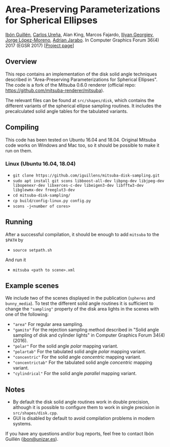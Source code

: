# Area-Preserving Parameterizations for Spherical Ellipses

[Ibón Guillén](https://webdiis.unizar.es/~iguillen/), [Carlos Ureña](https://lsi.ugr.es/curena/), Alan King, Marcos Fajardo, [Iliyan Georgiev](https://iliyan.com/), [Jorge López-Moreno](http://www.jorg3.com/), [Adrian Jarabo](https://webdiis.unizar.es/~ajarabo/).
In Computer Graphics Forum 36(4) 2017 (EGSR 2017)
[[Project page](http://giga.cps.unizar.es/~iguillen/projects/EGSR2017_Spherical_Ellipses/)]

## Overview
This repo contains an implementation of the disk solid angle techniques described in "Area-Preserving Parameterizations for Spherical Ellipses". The code is a fork of the Mitsuba 0.6.0 renderer (official repo: https://github.com/mitsuba-renderer/mitsuba).

The relevant files can be found at `src/shapes/disk`, which contains the different variants of the spherical ellipse sampling routines. It includes the precalculated solid angle tables for the tabulated variants.

## Compiling
This code has been tested on Ubuntu 16.04 and 18.04. Original Mitsuba code works on Windows and Mac too, so it should be possible to make it run on them.

  ### Linux (Ubuntu 16.04, 18.04)
   - `git clone https://github.com/iguillens/mitsuba-disk-sampling.git`
   - `sudo apt install git scons libboost-all-dev libpng-dev libjpeg-dev libopenexr-dev libxerces-c-dev libeigen3-dev libfftw3-dev libglewmx-dev freeglut3-dev`
   - `cd mitsuba-disk-sampling/`
   - `cp build/config-linux.py config.py`
   - `scons -j<number of cores>`

## Running
After a successful compilation, it should be enough to add `mitsuba` to the `$PATH` by
   - `source setpath.sh`

And run it
   - `mitsuba <path to scene>.xml`

## Example scenes
We include two of the scenes displayed in the publication (`spheres` and `bunny_media`). To test the different solid angle routines it is sufficient to change the `"sampling"` property of the disk area lights in the scenes with one of the following:
 - `"area"`  For regular area sampling.
 - `"gamito"`  For the rejection sampling method described in "Solid angle sampling of disk and cylinder lights" in Computer Graphics Forum 34(4) (2016).
 - `"polar"`  For the solid angle *polar* mapping variant.
 - `"polartab"`  For the tabulated solid angle *polar* mapping variant.
 - `"concentric"`  For the solid angle *concentric* mapping variant.
 - `"concentrictab"`  For the tabulated solid angle *concentric* mapping variant.
 - `"cylindrical"`  For the solid angle *parallel* mapping variant.
   
## Notes
 - By default the disk solid angle routines work in double precision, although it is possible to configure them to work in single precision in `src/shapes/disk.cpp`.
 - GUI is disabled by default to avoid compilation problems in modern systems.
  
If you have any questions and/or bug reports, feel free to contact Ibón Guillén (ibon@unizar.es).
